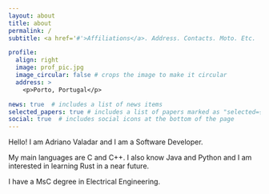 ```yaml
---
layout: about
title: about
permalink: /
subtitle: <a href='#'>Affiliations</a>. Address. Contacts. Moto. Etc.

profile:
  align: right
  image: prof_pic.jpg
  image_circular: false # crops the image to make it circular
  address: >
    <p>Porto, Portugal</p>

news: true  # includes a list of news items
selected_papers: true # includes a list of papers marked as "selected={true}"
social: true  # includes social icons at the bottom of the page
---
```


Hello! I am Adriano Valadar and I am a Software Developer. 

My main languages are C and C++. I also know Java and Python and I am interested in learning Rust in a near future.

I have a MsC degree in Electrical Engineering.
